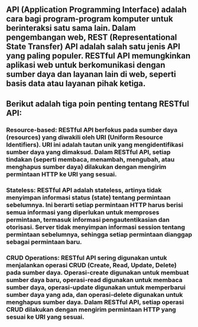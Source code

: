 ## API (Application Programming Interface) adalah cara bagi program-program komputer untuk berinteraksi satu sama lain. Dalam pengembangan web, REST (Representational State Transfer) API adalah salah satu jenis API yang paling populer. RESTful API memungkinkan aplikasi web untuk berkomunikasi dengan sumber daya dan layanan lain di web, seperti basis data atau layanan pihak ketiga.

## Berikut adalah tiga poin penting tentang RESTful API:

### Resource-based: RESTful API berfokus pada sumber daya (resources) yang diwakili oleh URI (Uniform Resource Identifiers). URI ini adalah tautan unik yang mengidentifikasi sumber daya yang dimaksud. Dalam RESTful API, setiap tindakan (seperti membaca, menambah, mengubah, atau menghapus sumber daya) dilakukan dengan mengirim permintaan HTTP ke URI yang sesuai.

### Stateless: RESTful API adalah stateless, artinya tidak menyimpan informasi status (state) tentang permintaan sebelumnya. Ini berarti setiap permintaan HTTP harus berisi semua informasi yang diperlukan untuk memproses permintaan, termasuk informasi pengautentikasian dan otorisasi. Server tidak menyimpan informasi session tentang permintaan sebelumnya, sehingga setiap permintaan dianggap sebagai permintaan baru.

### CRUD Operations: RESTful API sering digunakan untuk menjalankan operasi CRUD (Create, Read, Update, Delete) pada sumber daya. Operasi-create digunakan untuk membuat sumber daya baru, operasi-read digunakan untuk membaca sumber daya, operasi-update digunakan untuk memperbarui sumber daya yang ada, dan operasi-delete digunakan untuk menghapus sumber daya. Dalam RESTful API, setiap operasi CRUD dilakukan dengan mengirim permintaan HTTP yang sesuai ke URI yang sesuai.